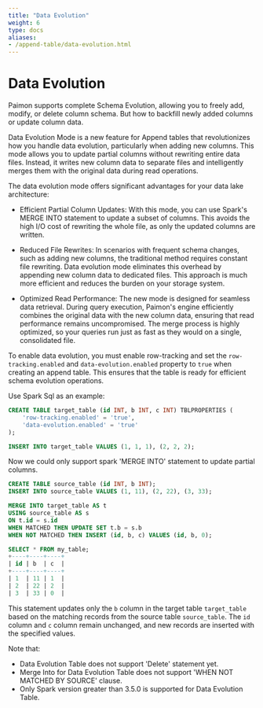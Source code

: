 ```yaml
---
title: "Data Evolution"
weight: 6
type: docs
aliases:
- /append-table/data-evolution.html
---
```

<!--
Licensed to the Apache Software Foundation (ASF) under one
or more contributor license agreements.  See the NOTICE file
distributed with this work for additional information
regarding copyright ownership.  The ASF licenses this file
to you under the Apache License, Version 2.0 (the
"License"); you may not use this file except in compliance
with the License.  You may obtain a copy of the License at

  http://www.apache.org/licenses/LICENSE-2.0

Unless required by applicable law or agreed to in writing,
software distributed under the License is distributed on an
"AS IS" BASIS, WITHOUT WARRANTIES OR CONDITIONS OF ANY
KIND, either express or implied.  See the License for the
specific language governing permissions and limitations
under the License.
-->

# Data Evolution

Paimon supports complete Schema Evolution, allowing you to freely add, modify, or delete column schema. But how to
backfill newly added columns or update column data.

Data Evolution Mode is a new feature for Append tables that revolutionizes how you handle data evolution, 
particularly when adding new columns. This mode allows you to update partial columns without rewriting entire data
files. Instead, it writes new column data to separate files and intelligently merges them with the original data
during read operations.

The data evolution mode offers significant advantages for your data lake architecture:

* Efficient Partial Column Updates: With this mode, you can use Spark's MERGE INTO statement to update a subset of columns. This avoids the high I/O cost of rewriting the whole file, as only the updated columns are written.

* Reduced File Rewrites: In scenarios with frequent schema changes, such as adding new columns, the traditional method requires constant file rewriting. Data evolution mode eliminates this overhead by appending new column data to dedicated files. This approach is much more efficient and reduces the burden on your storage system.

* Optimized Read Performance: The new mode is designed for seamless data retrieval. During query execution, Paimon's engine efficiently combines the original data with the new column data, ensuring that read performance remains uncompromised. The merge process is highly optimized, so your queries run just as fast as they would on a single, consolidated file.

To enable data evolution, you must enable row-tracking and set the `row-tracking.enabled` and `data-evolution.enabled` property to `true` when creating an append table. This ensures that the table is ready for efficient schema evolution operations.

Use Spark Sql as an example:

```sql
CREATE TABLE target_table (id INT, b INT, c INT) TBLPROPERTIES (
    'row-tracking.enabled' = 'true',
    'data-evolution.enabled' = 'true'
);

INSERT INTO target_table VALUES (1, 1, 1), (2, 2, 2);
```

Now we could only support spark 'MERGE INTO' statement to update partial columns.

```sql
CREATE TABLE source_table (id INT, b INT);
INSERT INTO source_table VALUES (1, 11), (2, 22), (3, 33);

MERGE INTO target_table AS t
USING source_table AS s
ON t.id = s.id
WHEN MATCHED THEN UPDATE SET t.b = s.b
WHEN NOT MATCHED THEN INSERT (id, b, c) VALUES (id, b, 0);

SELECT * FROM my_table;
+----+----+----+
| id | b  | c  |
+----+----+----+
| 1  | 11 | 1  |
| 2  | 22 | 2  |
| 3  | 33 | 0  |
```

This statement updates only the `b` column in the target table `target_table` based on the matching records from the source table
`source_table`. The `id` column and `c` column remain unchanged, and new records are inserted with the specified values.

Note that: 
* Data Evolution Table does not support 'Delete' statement yet.
* Merge Into for Data Evolution Table does not support 'WHEN NOT MATCHED BY SOURCE' clause.
* Only Spark version greater than 3.5.0 is supported for Data Evolution Table.
